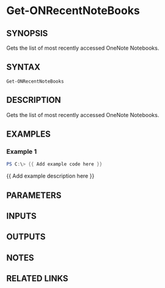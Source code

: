 # Get-ONRecentNoteBooks

## SYNOPSIS
Gets the list of most recently accessed OneNote Notebooks.

## SYNTAX

```
Get-ONRecentNoteBooks
```

## DESCRIPTION
Gets the list of most recently accessed OneNote Notebooks.

## EXAMPLES

### Example 1
```powershell
PS C:\> {{ Add example code here }}
```

{{ Add example description here }}

## PARAMETERS

## INPUTS

## OUTPUTS

## NOTES

## RELATED LINKS
